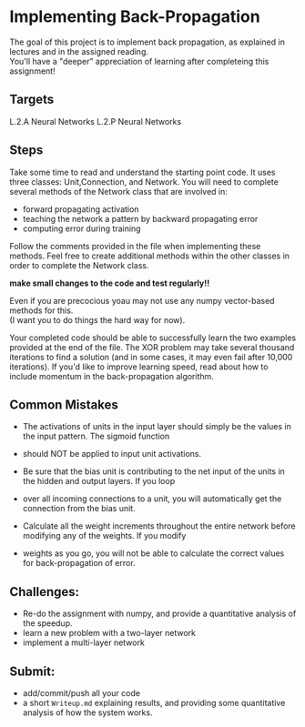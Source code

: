 # Implementing Back-Propagation

The goal of this project is to implement back propagation, as explained in lectures and in the assigned reading.  
You'll have a "deeper" appreciation of learning after completeing this assignment!

## Targets

L.2.A	Neural Networks
L.2.P	Neural Networks

## Steps
Take some time to read and understand the starting point code. It uses three classes: 
Unit,Connection, and Network. You will need to complete several methods of the Network class that are involved in:


* forward propagating activation
* teaching the network a pattern by backward propagating error
* computing error during training


Follow the comments provided in the file when implementing these methods. Feel free to create additional methods within 
the other classes in order to complete the Network class.

**make small changes to the code and test regularly!!**

Even if you are precocious yoau may not use any numpy vector-based methods for this.  
(I want you to do things the hard way for now).

Your completed code should be able to successfully learn the two examples provided at the end of the file. 
The XOR problem may take several thousand iterations to find a solution (and in some cases, it may even fail after 
10,000 iterations). If you'd like to improve learning speed, read about how to include momentum in the back-propagation 
algorithm.


## Common Mistakes


* The activations of units in the input layer should simply be the values in the input pattern. The sigmoid function
* should NOT be applied to input unit activations.

* Be sure that the bias unit is contributing to the net input of the units in the hidden and output layers. If you loop
* over all incoming connections to a unit, you will automatically get the connection from the bias unit.

* Calculate all the weight increments throughout the entire network before modifying any of the weights. If you modify
* weights as you go, you will not be able to calculate the correct values for back-propagation of error.

## Challenges:

* Re-do the assignment with numpy, and provide a quantitative analysis of the speedup.
* learn a new problem with a two-layer network
* implement a  multi-layer network

## Submit:
* add/commit/push all your code
* a short `Writeup.md` explaining results, and providing some quantitative analysis of how the system works.
